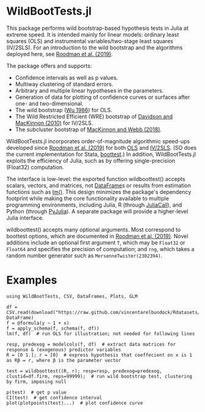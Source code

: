 # WildBootTests.jl

This package performs wild bootstrap-based hypothesis tests in Julia at extreme speed. It is intended mainly for linear models: ordinary least squares (OLS) and instrumental variables/two-stage least squares (IV/2SLS). For an introduction to the wild bootstrap and the algorithms deployed here, see [Roodman et al. (2019)](https://journals.sagepub.com/doi/abs/10.1177/1536867X19830877?journalCode=stja).

The package offers and supports:
* Confidence intervals as well as p values.
* Multiway clustering of standard errors.
* Arbitrary and multiple linear hypotheses in the parameters.
* Generation of data for plotting of confidence curves or surfaces after one- and two-dimensional.
* The wild bootstrap ([Wu 1986](https://doi.org/10.1214/aos/1176350142)) for OLS.
* The Wild Restricted Efficient (WRE) bootstrap of [Davidson and MacKinnon (2010)](https://doi.org/10.1198/jbes.2009.07221) for IV/2SLS.
* The subcluster bootstrap of [MacKinnon and Webb (2018)]( https://doi.org/10.1111/ectj.12107).

WildBootTests.jl incorporates order-of-magnitude algorithmic speed-ups developed since [Roodman et al. (2019)](https://journals.sagepub.com/doi/abs/10.1177/1536867X19830877?journalCode=stja) for both [OLS](https://www.statalist.org/forums/forum/general-stata-discussion/general/1586107-boottest-just-as-wild-10x-faster) and [IV/2SLS](https://www.statalist.org/forums/forum/general-stata-discussion/general/1597888-boottest-~100x-faster-after-iv-gmm). (SO does the current implementation for Stata, [boottest](https://ideas.repec.org/c/boc/bocode/s458121.html).) In addition, WildBootTests.jl exploits the efficiency of Julia, such as by offering single-precision (Float32) computation.

The interface is low-level: the exported function wildboottest() accepts scalars, vectors, and matrices, not [DataFrame](https://github.com/JuliaData/DataFrames.jl)s or results from estimation functions such as [lm()](https://juliastats.org/GLM.jl/v1.5/). This design minimizes the package's dependency footprint while making the core functionality available to multiple programming environments, including Julia, R (through [JuliaCall](https://cran.r-project.org/web/packages/JuliaCall/index.html)), and Python (through [PyJulia](https://github.com/JuliaPy/pyjulia)). A separate package will provide a higher-level Julia interface.

wildboottest() accepts many optional arguments. Most correspond to boottest options, which are documented in [Roodman et al. (2019)](https://journals.sagepub.com/doi/abs/10.1177/1536867X19830877?journalCode=stja). Novel additions include an optional first argument `T`, which may be `Float32` or `Float64` and specifies the precision of computation; and `rng`, which takes a random number generator such as `MersenneTwister(2302394)`.

# Examples

```
using WildBootTests, CSV, DataFrames, Plots, GLM

df = CSV.read(download("https://raw.github.com/vincentarelbundock/Rdatasets/master/csv/sandwich/PetersenCL.csv"), DataFrame)
f = @formula(y ~ 1 + x)
f = apply_schema(f, schema(f, df))
lm(f, df)  # run OLS for illustration; not needed for following lines

resp, predexog = modelcols(f, df)  # extract data matrices for response & (exogenous) predictor variables
R = [0 1.]; r = [0]  # express hypothesis that coeffecient on x is 1 as Rβ = r, where β is the parameter vector

test = wildboottest((R, r); resp=resp, predexog=predexog, clustid=df.firm, reps=99999);  # run wild bootstrap test, clustering by firm, imposing null

p(test)  # get p value
CI(test)  # get confidence interval
plot(plotpoints(test)...)  # plot confidence curve
```
